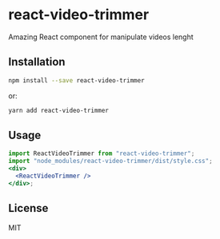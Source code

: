 # react-video-trimmer

Amazing React component for manipulate videos lenght

## Installation

```bash
npm install --save react-video-trimmer
```

or:

```bash
yarn add react-video-trimmer
```

## Usage

```jsx
import ReactVideoTrimmer from "react-video-trimmer";
import "node_modules/react-video-trimmer/dist/style.css";
<div>
  <ReactVideoTrimmer />
</div>;
```

## License

MIT
